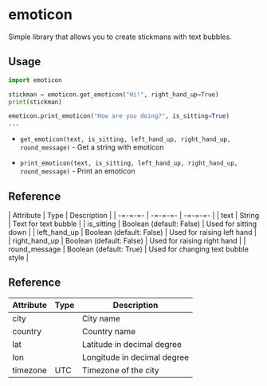 # emoticon
Simple library that allows you to create stickmans with text bubbles.

## Usage
```py
import emoticon

stickman = emoticon.get_emoticon("Hi!", right_hand_up=True)
print(stickman)

emoticon.print_emoticon("How are you doing?", is_sitting=True)
...
```

- `get_emoticon(text, is_sitting, left_hand_up, right_hand_up, round_message)` - Get a string with emoticon

- `print_emoticon(text, is_sitting, left_hand_up, right_hand_up, round_message)` - Print an emoticon

## Reference
| Attribute | Type | Description |
| -=-=-=- | -=-=-=- | -=-=-=- |
| text | String | Text for text bubble |
| is_sitting | Boolean (default: False) | Used for sitting down |
| left_hand_up | Boolean (default: False) | Used for raising left hand |
| right_hand_up | Boolean (default: False) | Used for raising right hand |
| round_message | Boolean (default: True) | Used for changing text bubble style |

## Reference
| Attribute | Type | Description |
|-----|-----|-----|
| city | | City name |
| country | | Country name |
| lat | | Latitude in decimal degree |
| lon | | Longitude in decimal degree |
| timezone | UTC | Timezone of the city |
